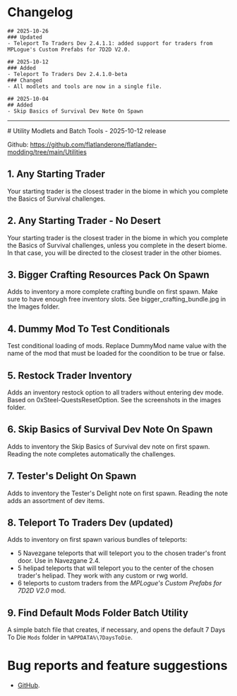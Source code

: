 # Changelog

```
## 2025-10-26
### Updated
- Teleport To Traders Dev 2.4.1.1: added support for traders from MPLogue's Custom Prefabs for 7D2D V2.0.

## 2025-10-12
### Added
- Teleport To Traders Dev 2.4.1.0-beta
### Changed
- All modlets and tools are now in a single file.

## 2025-10-04
## Added 
- Skip Basics of Survival Dev Note On Spawn
```
<hr>
# Utility Modlets and Batch Tools - 2025-10-12 release

Github: https://github.com/flatlanderone/flatlander-modding/tree/main/Utilities

## 1. Any Starting Trader 
Your starting trader is the closest trader in the biome in which you complete the Basics of Survival challenges.

## 2. Any Starting Trader - No Desert
Your starting trader is the closest trader in the biome in which you complete the Basics of Survival challenges, unless you complete in the desert biome. In that case, you will be directed to the closest trader in the other biomes.

## 3. Bigger Crafting Resources Pack On Spawn
Adds to inventory a more complete crafting bundle on first spawn. Make sure to have enough free inventory slots. See bigger_crafting_bundle.jpg in the Images folder.

## 4. Dummy Mod To Test Conditionals
Test conditional loading of mods. Replace DummyMod name value with the name of the mod that must be loaded for the coondition to be true or false.

## 5. Restock Trader Inventory
Adds an inventory restock option to all traders without entering dev mode. Based on 0xSteel-QuestsResetOption. See the screenshots in the images folder.

## 6. Skip Basics of Survival Dev Note On Spawn
Adds to inventory the Skip Basics of Survival dev note on first spawn. Reading the note completes automatically the challenges.

## 7. Tester's Delight On Spawn
Adds to inventory the Tester's Delight note on first spawn. Reading the note adds an assortment of dev items.

## 8. Teleport To Traders Dev (updated)
Adds to inventory on first spawn various bundles of teleports:
- 5 Navezgane teleports that will teleport you to the chosen trader's front door. Use in Navezgane 2.4.
- 5 helipad teleports that will teleport you to the center of the chosen trader's helipad. They work with any custom or rwg world.
- 6 teleports to custom traders from the *MPLogue's Custom Prefabs for 7D2D V2.0* mod.

## 9. Find Default Mods Folder Batch Utility
A simple batch file that creates, if necessary, and opens the default 7 Days To Die `Mods` folder in `%APPDATA%\7DaysToDie`.

# Bug reports and feature suggestions
- [GitHub](https://github.com/flatlanderone/flatlander-releases/issues).